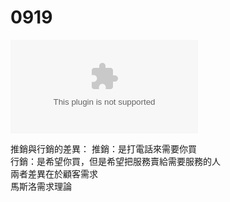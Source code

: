 0919
===

![行銷的本質](https://github.com/Henryliu880922/Ntunhs/blob/main/111%E4%B8%8A%E5%AD%B8%E6%9C%9F/%E5%81%A5%E5%BA%B7%E7%85%A7%E8%AD%B7%E8%A1%8C%E9%8A%B7%E7%AE%A1%E7%90%86%E5%AD%B8/%E6%95%99%E5%AD%B8%E6%AA%94%E6%A1%88/CH01%E8%A1%8C%E9%8A%B7%E7%9A%84%E6%9C%AC%E8%B3%AA.ppt)  

推銷與行銷的差異：
推銷：是打電話來需要你買  
行銷：是希望你買，但是希望把服務賣給需要服務的人  
兩者差異在於顧客需求  
馬斯洛需求理論
